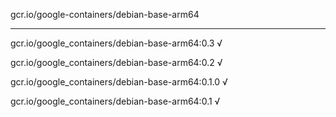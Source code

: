 gcr.io/google-containers/debian-base-arm64 

----
gcr.io/google_containers/debian-base-arm64:0.3 √

gcr.io/google_containers/debian-base-arm64:0.2 √

gcr.io/google_containers/debian-base-arm64:0.1.0 √

gcr.io/google_containers/debian-base-arm64:0.1 √

